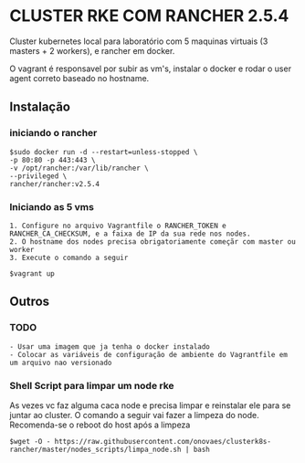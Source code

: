 # CLUSTER RKE COM RANCHER 2.5.4 

Cluster kubernetes local para laboratório com 5 maquinas virtuais (3 masters + 2 workers), e rancher em docker.

O vagrant é responsavel por subir as vm's, instalar o docker e rodar o user agent correto baseado no hostname.

## Instalação

### iniciando o rancher

    $sudo docker run -d --restart=unless-stopped \
    -p 80:80 -p 443:443 \
    -v /opt/rancher:/var/lib/rancher \
    --privileged \
    rancher/rancher:v2.5.4

### Iniciando as 5 vms

    1. Configure no arquivo Vagrantfile o RANCHER_TOKEN e RANCHER_CA_CHECKSUM, e a faixa de IP da sua rede nos nodes.
    2. O hostname dos nodes precisa obrigatoriamente começãr com master ou worker
    3. Execute o comando a seguir

    $vagrant up


## Outros

### TODO

    - Usar uma imagem que ja tenha o docker instalado
    - Colocar as variáveis de configuração de ambiente do Vagrantfile em um arquivo nao versionado

### Shell Script para limpar um node rke

As vezes vc faz alguma caca node e precisa limpar e reinstalar ele para se juntar ao cluster. O comando a seguir vai fazer a limpeza do node. Recomenda-se o reboot do host após a limpeza

    $wget -O - https://raw.githubusercontent.com/onovaes/clusterk8s-rancher/master/nodes_scripts/limpa_node.sh | bash